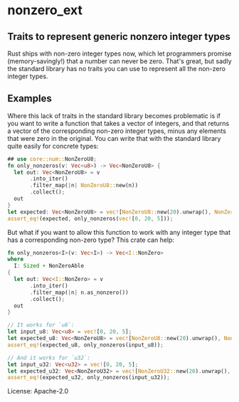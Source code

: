 # nonzero_ext

## Traits to represent generic nonzero integer types

Rust ships with non-zero integer types now, which let programmers
promise (memory-savingly!) that a number can never be zero. That's
great, but sadly the standard library has no traits you can use to
represent all the non-zero integer types.

## Examples

Where this lack of traits in the standard library becomes
problematic is if you want to write a function that takes a vector
of integers, and that returns a vector of the corresponding
non-zero integer types, minus any elements that were zero in the
original. You can write that with the standard library quite
easily for concrete types:

``` rust
## use core::num::NonZeroU8;
fn only_nonzeros(v: Vec<u8>) -> Vec<NonZeroU8> {
  let out: Vec<NonZeroU8> = v
       .into_iter()
       .filter_map(|n| NonZeroU8::new(n))
       .collect();
  out
}
let expected: Vec<NonZeroU8> = vec![NonZeroU8::new(20).unwrap(), NonZeroU8::new(5).unwrap()];
assert_eq!(expected, only_nonzeros(vec![0, 20, 5]));
```

But what if you want to allow this function to work with any
integer type that has a corresponding non-zero type? This crate
can help:

``` rust
fn only_nonzeros<I>(v: Vec<I>) -> Vec<I::NonZero>
where
  I: Sized + NonZeroAble
{
  let out: Vec<I::NonZero> = v
       .into_iter()
       .filter_map(|n| n.as_nonzero())
       .collect();
  out
}

// It works for `u8`:
let input_u8: Vec<u8> = vec![0, 20, 5];
let expected_u8: Vec<NonZeroU8> = vec![NonZeroU8::new(20).unwrap(), NonZeroU8::new(5).unwrap()];
assert_eq!(expected_u8, only_nonzeros(input_u8));

// And it works for `u32`:
let input_u32: Vec<u32> = vec![0, 20, 5];
let expected_u32: Vec<NonZeroU32> = vec![NonZeroU32::new(20).unwrap(), NonZeroU32::new(5).unwrap()];
assert_eq!(expected_u32, only_nonzeros(input_u32));
```


License: Apache-2.0
